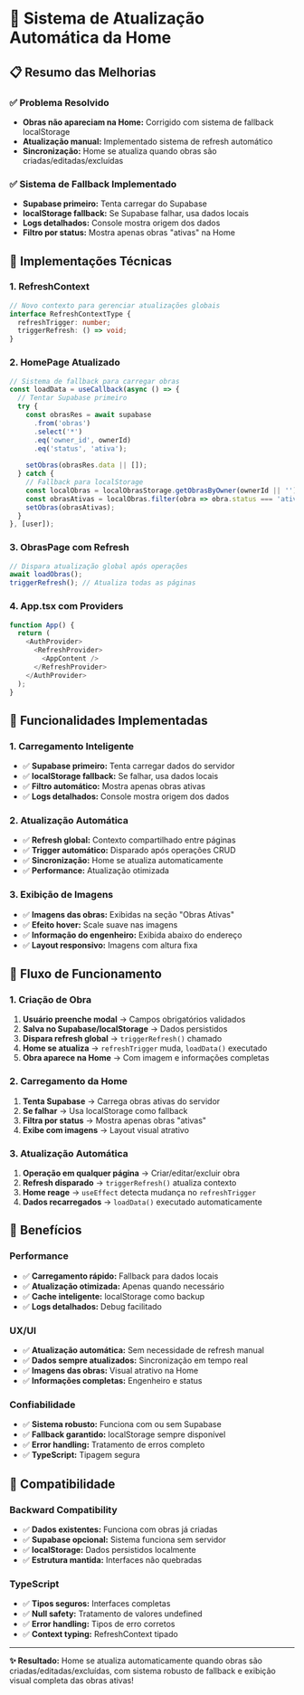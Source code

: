 # 🔄 Sistema de Atualização Automática da Home

## 📋 Resumo das Melhorias

### ✅ **Problema Resolvido**
- **Obras não apareciam na Home:** Corrigido com sistema de fallback localStorage
- **Atualização manual:** Implementado sistema de refresh automático
- **Sincronização:** Home se atualiza quando obras são criadas/editadas/excluídas

### ✅ **Sistema de Fallback Implementado**
- **Supabase primeiro:** Tenta carregar do Supabase
- **localStorage fallback:** Se Supabase falhar, usa dados locais
- **Logs detalhados:** Console mostra origem dos dados
- **Filtro por status:** Mostra apenas obras "ativas" na Home

## 🔧 Implementações Técnicas

### **1. RefreshContext**
```typescript
// Novo contexto para gerenciar atualizações globais
interface RefreshContextType {
  refreshTrigger: number;
  triggerRefresh: () => void;
}
```

### **2. HomePage Atualizado**
```typescript
// Sistema de fallback para carregar obras
const loadData = useCallback(async () => {
  // Tentar Supabase primeiro
  try {
    const obrasRes = await supabase
      .from('obras')
      .select('*')
      .eq('owner_id', ownerId)
      .eq('status', 'ativa');
    
    setObras(obrasRes.data || []);
  } catch {
    // Fallback para localStorage
    const localObras = localObrasStorage.getObrasByOwner(ownerId || '');
    const obrasAtivas = localObras.filter(obra => obra.status === 'ativa');
    setObras(obrasAtivas);
  }
}, [user]);
```

### **3. ObrasPage com Refresh**
```typescript
// Dispara atualização global após operações
await loadObras();
triggerRefresh(); // Atualiza todas as páginas
```

### **4. App.tsx com Providers**
```typescript
function App() {
  return (
    <AuthProvider>
      <RefreshProvider>
        <AppContent />
      </RefreshProvider>
    </AuthProvider>
  );
}
```

## 🎯 Funcionalidades Implementadas

### **1. Carregamento Inteligente**
- ✅ **Supabase primeiro:** Tenta carregar dados do servidor
- ✅ **localStorage fallback:** Se falhar, usa dados locais
- ✅ **Filtro automático:** Mostra apenas obras ativas
- ✅ **Logs detalhados:** Console mostra origem dos dados

### **2. Atualização Automática**
- ✅ **Refresh global:** Contexto compartilhado entre páginas
- ✅ **Trigger automático:** Disparado após operações CRUD
- ✅ **Sincronização:** Home se atualiza automaticamente
- ✅ **Performance:** Atualização otimizada

### **3. Exibição de Imagens**
- ✅ **Imagens das obras:** Exibidas na seção "Obras Ativas"
- ✅ **Efeito hover:** Scale suave nas imagens
- ✅ **Informação do engenheiro:** Exibida abaixo do endereço
- ✅ **Layout responsivo:** Imagens com altura fixa

## 🚀 Fluxo de Funcionamento

### **1. Criação de Obra**
1. **Usuário preenche modal** → Campos obrigatórios validados
2. **Salva no Supabase/localStorage** → Dados persistidos
3. **Dispara refresh global** → `triggerRefresh()` chamado
4. **Home se atualiza** → `refreshTrigger` muda, `loadData()` executado
5. **Obra aparece na Home** → Com imagem e informações completas

### **2. Carregamento da Home**
1. **Tenta Supabase** → Carrega obras ativas do servidor
2. **Se falhar** → Usa localStorage como fallback
3. **Filtra por status** → Mostra apenas obras "ativas"
4. **Exibe com imagens** → Layout visual atrativo

### **3. Atualização Automática**
1. **Operação em qualquer página** → Criar/editar/excluir obra
2. **Refresh disparado** → `triggerRefresh()` atualiza contexto
3. **Home reage** → `useEffect` detecta mudança no `refreshTrigger`
4. **Dados recarregados** → `loadData()` executado automaticamente

## 📱 Benefícios

### **Performance**
- ✅ **Carregamento rápido:** Fallback para dados locais
- ✅ **Atualização otimizada:** Apenas quando necessário
- ✅ **Cache inteligente:** localStorage como backup
- ✅ **Logs detalhados:** Debug facilitado

### **UX/UI**
- ✅ **Atualização automática:** Sem necessidade de refresh manual
- ✅ **Dados sempre atualizados:** Sincronização em tempo real
- ✅ **Imagens das obras:** Visual atrativo na Home
- ✅ **Informações completas:** Engenheiro e status

### **Confiabilidade**
- ✅ **Sistema robusto:** Funciona com ou sem Supabase
- ✅ **Fallback garantido:** localStorage sempre disponível
- ✅ **Error handling:** Tratamento de erros completo
- ✅ **TypeScript:** Tipagem segura

## 🔄 Compatibilidade

### **Backward Compatibility**
- ✅ **Dados existentes:** Funciona com obras já criadas
- ✅ **Supabase opcional:** Sistema funciona sem servidor
- ✅ **localStorage:** Dados persistidos localmente
- ✅ **Estrutura mantida:** Interfaces não quebradas

### **TypeScript**
- ✅ **Tipos seguros:** Interfaces completas
- ✅ **Null safety:** Tratamento de valores undefined
- ✅ **Error handling:** Tipos de erro corretos
- ✅ **Context typing:** RefreshContext tipado

---

**✨ Resultado:** Home se atualiza automaticamente quando obras são criadas/editadas/excluídas, com sistema robusto de fallback e exibição visual completa das obras ativas!

